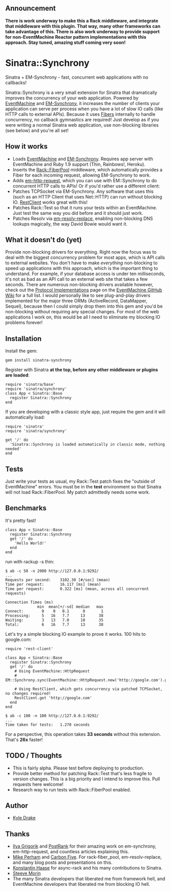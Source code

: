 ## Announcement ##

**There is work underway to make this a Rack middleware, and integrate that middleware with this plugin. That way, many other frameworks can take advantage of this. There is also work underway to provide support for non-EventMachine Reactor pattern implementations with this approach. Stay tuned, amazing stuff coming very soon!**

Sinatra::Synchrony
===

Sinatra + EM-Synchrony - fast, concurrent web applications with no callbacks!

Sinatra::Synchrony is a very small extension for Sinatra that dramatically improves the concurrency of your web application. Powered by [EventMachine](https://github.com/eventmachine/eventmachine) and [EM-Synchrony](https://github.com/igrigorik/em-synchrony), it increases the number of clients your application can serve per process when you have a lot of slow IO calls (like HTTP calls to external APIs). Because it uses [Fibers](http://www.ruby-doc.org/core-1.9/classes/Fiber.html) internally to handle concurrency, no callback gymnastics are required! Just develop as if you were writing a normal Sinatra web application, use non-blocking libraries (see below) and you're all set!

How it works
---

* Loads [EventMachine](https://github.com/eventmachine/eventmachine) and [EM-Synchrony](https://github.com/igrigorik/em-synchrony). Requires app server with EventMachine and Ruby 1.9 support (Thin, Rainbows!, Heroku).
* Inserts the [Rack::FiberPool](https://github.com/mperham/rack-fiber_pool) middleware, which automatically provides a Fiber for each incoming request, allowing EM-Synchrony to work.
* Adds [em-http-request](https://github.com/igrigorik/em-http-request), which you can use with EM::Synchrony to do concurrent HTTP calls to APIs! Or if you'd rather use a different client:
* Patches TCPSocket via EM-Synchrony. Any software that uses this (such as an HTTP Client that uses Net::HTTP) can run without blocking IO. [RestClient](https://github.com/archiloque/rest-client) works great with this!
* Patches Rack::Test so that it runs your tests within an EventMachine. Just test the same way you did before and it should just work.
* Patches Resolv via [em-resolv-replace](https://github.com/mperham/em-resolv-replace), enabling non-blocking DNS lookups magically, the way David Bowie would want it.

What it doesn't do (yet)
---

Provide non-blocking drivers for everything. Right now the focus was to deal with the biggest concurrency problem for most apps, which is API calls to external websites. You don't have to make _everything_ non-blocking to speed up applications with this approach, which is the important thing to understand. For example, if your database access is under ten milliseconds, it's not as bad as an API call to an external web site that takes a few seconds. There are numerous non-blocking drivers available however, check out the [Protocol Implementations](https://github.com/eventmachine/eventmachine/wiki/Protocol-Implementations) page on the [EventMachine GitHub Wiki](https://github.com/eventmachine/eventmachine/wiki) for a full list. I would personally like to see plug-and-play drivers implemented for the major three ORMs (ActiveRecord, DataMapper, Sequel), because then I could simply drop them into this gem and you'd be non-blocking without requiring any special changes. For most of the web applications I work on, this would be all I need to eliminate my blocking IO problems forever!

Installation
---
Install the gem:

    gem install sinatra-synchrony

Register with Sinatra __at the top, before any other middleware or plugins are loaded__:

    require 'sinatra/base'
    require 'sinatra/synchrony'
    class App < Sinatra::Base
      register Sinatra::Synchrony
    end

If you are developing with a classic style app, just require the gem and it will automatically load:

    require 'sinatra'
    require 'sinatra/synchrony'
    
    get '/' do
      'Sinatra::Synchrony is loaded automatically in classic mode, nothing needed'
    end

Tests
---

Just write your tests as usual, my Rack::Test patch fixes the "outside of EventMachine" errors. You must be in the __test__ environment so that Sinatra will not load Rack::FiberPool. My patch admittedly needs some work.

Benchmarks
---
It's pretty fast!

    class App < Sinatra::Base
      register Sinatra::Synchrony
      get '/' do
        'Hello World!'
      end
    end

run with rackup -s thin:

    $ ab -c 50 -n 2000 http://127.0.0.1:9292/
    ...
    Requests per second:    3102.30 [#/sec] (mean)
    Time per request:       16.117 [ms] (mean)
    Time per request:       0.322 [ms] (mean, across all concurrent requests)

    Connection Times (ms)
                  min  mean[+/-sd] median   max
    Connect:        0    0   0.1      0       1
    Processing:     5   16   7.7     13      38
    Waiting:        3   13   7.0     10      35
    Total:          6   16   7.7     13      38

Let's try a simple blocking IO example to prove it works. 100 hits to google.com:

    require 'rest-client'
    
    class App < Sinatra::Base
      register Sinatra::Synchrony
      get '/' do
        # Using EventMachine::HttpRequest
        # EM::Synchrony.sync(EventMachine::HttpRequest.new('http://google.com').get).response

        # Using RestClient, which gets concurrency via patched TCPSocket, no changes required!
        RestClient.get 'http://google.com'
      end 
    end

    $ ab -c 100 -n 100 http://127.0.0.1:9292/
    ...
    Time taken for tests:   1.270 seconds
    
For a perspective, this operation takes __33 seconds__ without this extension. That's __26x__ faster!

TODO / Thoughts
---
* This is fairly alpha. Please test before deploying to production.
* Provide better method for patching Rack::Test that's less fragile to version changes. This is a big priority and I intend to improve this. Pull requests here welcome!
* Research way to run tests with Rack::FiberPool enabled.

Author
---
* [Kyle Drake](http://kyledrake.net)

Thanks
---
* [Ilya Grigorik](http://www.igvita.com) and [PostRank](http://www.postrank.com) for their amazing work on em-synchrony, em-http-request, and countless articles explaining this.
* [Mike Perham](http://www.mikeperham.com) and [Carbon Five](http://carbonfive.com). For rack-fiber_pool, em-resolv-replace, and many blog posts and presentations on this.
* [Konstantin Haase](http://rkh.im/) for async-rack and his many contributions to Sinatra.
* [Steeve Morin](http://github.com/steeve)
* The many Sinatra developers that liberated me from framework hell, and EventMachine developers that liberated me from blocking IO hell.
